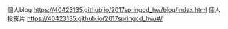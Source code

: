 個人blog https://40423135.github.io/2017springcd_hw/blog/index.html
個人投影片 https://40423135.github.io/2017springcd_hw/#/
